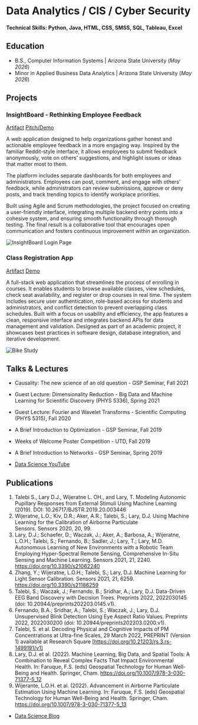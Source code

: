 # Data Analytics / CIS / Cyber Security

#### Technical Skills: Python, Java, HTML, CSS, SMSS, SQL, Tableau, Excel

## Education 			        		
- B.S., Computer Information Systems | Arizona State University (_May 2026_)
- Minor in Applied Business Data Analytics | Arizona State University (_May 2026_)

## Projects
### InsightBoard - Rethinking Employee Feedback
[Artifact](https://github.com/Ccrypsis/InsightBoard) 
[Pitch/Demo](https://docs.google.com/presentation/d/1TkWyY4RRbUriOxdPkLdpftpb9Pln6G13D3XdUfW9h3c/edit)

A web application designed to help organizations gather honest and actionable employee feedback in a more engaging way. Inspired by the familiar Reddit-style interface, it allows employees to submit feedback anonymously, vote on others’ suggestions, and highlight issues or ideas that matter most to them.

The platform includes separate dashboards for both employees and administrators. Employees can post, comment, and engage with others’ feedback, while administrators can review submissions, approve or deny posts, and track trending topics to identify workplace priorities.

Built using Agile and Scrum methodologies, the project focused on creating a user-friendly interface, integrating multiple backend entry points into a cohesive system, and ensuring smooth functionality through thorough testing. The final result is a collaborative tool that encourages open communication and fosters continuous improvement within an organization.

![InsightBoard Login Page](/assets/img/eeg_band_discovery.jpeg)

### Class Registration App
[Artifact](https://github.com/Ccrypsis/ClassApp)
[Demo](https://www.youtube.com/watch?v=U-wOqDPxjfY)

A full-stack web application that streamlines the process of enrolling in courses. It enables students to browse available classes, view schedules, check seat availability, and register or drop courses in real time. The system includes secure user authentication, role-based access for students and administrators, and conflict detection to prevent overlapping class schedules. Built with a focus on usability and efficiency, the app features a clean, responsive interface and integrates backend APIs for data management and validation. Designed as part of an academic project, it showcases best practices in software design, database integration, and iterative development.

![Bike Study](/assets/img/bike_study.jpeg)

## Talks & Lectures
- Causality: The new science of an old question - GSP Seminar, Fall 2021
- Guest Lecture: Dimensionality Reduction - Big Data and Machine Learning for Scientific Discovery (PHYS 5336), Spring 2021
- Guest Lecture: Fourier and Wavelet Transforms - Scientific Computing (PHYS 5315), Fall 2020
- A Brief Introduction to Optimization - GSP Seminar, Fall 2019
- Weeks of Welcome Poster Competition - UTD, Fall 2019
- A Brief Introduction to Networks - GSP Seminar, Spring 2019

- [Data Science YouTube](https://www.youtube.com/channel/UCa9gErQ9AE5jT2DZLjXBIdA)

## Publications
1. Talebi S., Lary D.J., Wijeratne L. OH., and Lary, T. Modeling Autonomic Pupillary Responses from External Stimuli Using Machine Learning (2019). DOI: 10.26717/BJSTR.2019.20.003446
2. Wijeratne, L.O.; Kiv, D.R.; Aker, A.R.; Talebi, S.; Lary, D.J. Using Machine Learning for the Calibration of Airborne Particulate Sensors. Sensors 2020, 20, 99.
3. Lary, D.J.; Schaefer, D.; Waczak, J.; Aker, A.; Barbosa, A.; Wijeratne, L.O.H.; Talebi, S.; Fernando, B.; Sadler, J.; Lary, T.; Lary, M.D. Autonomous Learning of New Environments with a Robotic Team Employing Hyper-Spectral Remote Sensing, Comprehensive In-Situ Sensing and Machine Learning. Sensors 2021, 21, 2240. https://doi.org/10.3390/s21062240
4. Zhang, Y.; Wijeratne, L.O.H.; Talebi, S.; Lary, D.J. Machine Learning for Light Sensor Calibration. Sensors 2021, 21, 6259. https://doi.org/10.3390/s21186259
5. Talebi, S.; Waczak, J.; Fernando, B.; Sridhar, A.; Lary, D.J. Data-Driven EEG Band Discovery with Decision Trees. Preprints 2022, 2022030145 (doi: 10.20944/preprints202203.0145.v1).
6. Fernando, B.A.; Sridhar, A.; Talebi, S.; Waczak, J.; Lary, D.J. Unsupervised Blink Detection Using Eye Aspect Ratio Values. Preprints 2022, 2022030200 (doi: 10.20944/preprints202203.0200.v1).
7. Talebi, S. et al. Decoding Physical and Cognitive Impacts of PM Concentrations at Ultra-fine Scales, 29 March 2022, PREPRINT (Version 1) available at Research Square [https://doi.org/10.21203/rs.3.rs-1499191/v1]
8. Lary, D.J. et al. (2022). Machine Learning, Big Data, and Spatial Tools: A Combination to Reveal Complex Facts That Impact Environmental Health. In: Faruque, F.S. (eds) Geospatial Technology for Human Well-Being and Health. Springer, Cham. https://doi.org/10.1007/978-3-030-71377-5_12
9. Wijerante, L.O.H. et al. (2022). Advancement in Airborne Particulate Estimation Using Machine Learning. In: Faruque, F.S. (eds) Geospatial Technology for Human Well-Being and Health. Springer, Cham. https://doi.org/10.1007/978-3-030-71377-5_13

- [Data Science Blog](https://medium.com/@shawhin)
